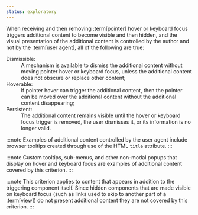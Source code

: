 ```yaml
---
status: exploratory
---
```


When receiving and then removing :term[pointer] hover or keyboard focus triggers additional content to become visible and then hidden, and the visual presentation of the additional content is controlled by the author and not by the :term[user agent], all of the following are true:

<dl>
	<dt>Dismissible:</dt>
	<dd>A mechanism is available to dismiss the additional content without moving pointer hover or keyboard focus, unless the additional content does not obscure or replace other content;</dd>
	<dt>Hoverable:</dt>
	<dd>If pointer hover can trigger the additional content, then the pointer can be moved over the additional content without the additional content disappearing;</dd>
	<dt>Persistent:</dt>
	<dd>The additional content remains visible until the hover or keyboard focus trigger is removed, the user dismisses it, or its information is no longer valid.</dd>
</dl>

:::note
Examples of additional content controlled by the user agent include browser tooltips created through use of the HTML <code class="language-html">title</code> attribute.
:::

:::note
Custom tooltips, sub-menus, and other non-modal popups that display on hover and keyboard focus are examples of additional content covered by this criterion.
:::

:::note
This criterion applies to content that appears in addition to the triggering component itself. Since hidden components that are made visible on keyboard focus (such as links used to skip to another part of a :term[view]) do not present additional content they are not covered by this criterion.
:::

